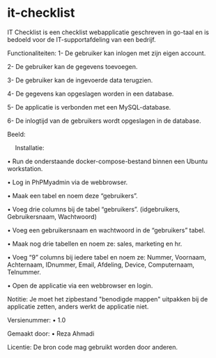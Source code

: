 # it-checklist

IT Checklist is een checklist webapplicatie geschreven in go-taal en is bedoeld voor de IT-supportafdeling van een bedrijf.

Functionaliteiten:
1-	De gebruiker kan inlogen met zijn eigen account.

2-	De gebruiker kan de gegevens toevoegen.

3-	De gebruiker kan de ingevoerde data terugzien.

4-	De gegevens kan opgeslagen worden in een database.

5-	De applicatie is verbonden met een MySQL-database.

6-	De inlogtijd van de gebruikers wordt opgeslagen in de database.

Beeld:
 

  
Installatie:

•	Run de onderstaande docker-compose-bestand binnen een Ubuntu workstation.

•	Log in PhPMyadmin via de webbrowser.

•	Maak een tabel en noem deze “gebruikers”.

•	Voeg drie columns bij de tabel “gebruikers”. (idgebruikers, Gebruikersnaam, Wachtwoord)

•	Voeg een gebruikersnaam en wachtwoord in de “gebruikers” tabel.

•	Maak nog drie tabellen en noem ze: sales, marketing en hr.

•	Voeg “9” columns bij iedere tabel en noem ze: Nummer, Voornaam, Achternaam, IDnummer, Email, Afdeling, Device, Computernaam, Telnummer.

•	Open de applicatie via een webbrowser en login.

Notitie: Je moet het zipbestand "benodigde mappen" uitpakken bij de applicatie zetten, anders werkt de applicatie niet.

Versienummer:
•	1.0

Gemaakt door:
•	Reza Ahmadi

Licentie:
De bron code mag gebruikt worden door anderen.
